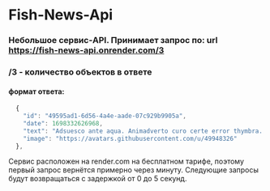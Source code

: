 # Fish-News-Api

### Небольшое сервис-API. Принимает запрос по: url https://fish-news-api.onrender.com/3 
### /3 - количество объектов в ответе

#### формат ответа:

```js
  {
    "id": "49595ad1-6d56-4a4e-aade-07c929b9905a",
    "date": 1698332626968,
    "text": "Adsuesco ante aqua. Animadverto curo certe error thymbra. Abscido excepturi paulatim universe toties conatus laborum vitium tristis sponte. Valeo similique reprehenderit dolor caveo acsi caritas apto excepturi vindico.",
    "image": "https://avatars.githubusercontent.com/u/49948326"
  },
```
Сервис расположен на render.com на бесплатном тарифе, поэтому первый запрос вернётся примерно через минуту.
Следующие запросы будут возвращаться с задержкой от 0 до 5 секунд.

